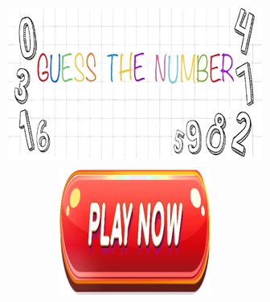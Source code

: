 <div align="center">
  <p>
  <img src="/image.png" width="795" height="304"
  </p>
</div>

<a 
 href="https://replit.com/@serhanelmaciogl/Guess-the-Number-Designed-in-Python?v=1">
  <div align="center">
 <img border="0" src="/button.gif" width="300" height="250" >
  </div>
</a>
  
